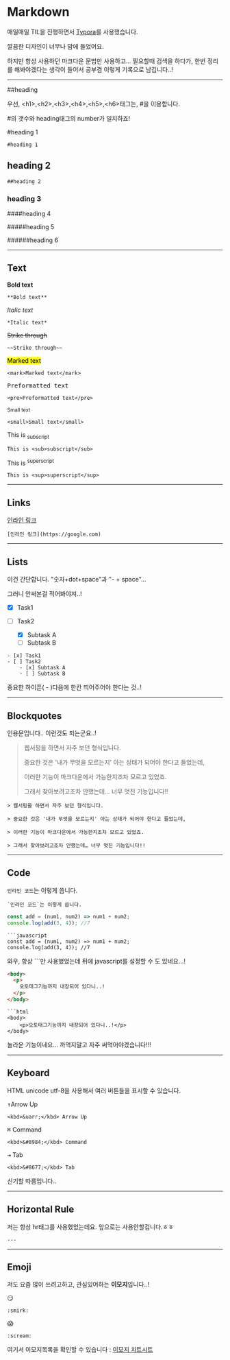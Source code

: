 <h1>
  Markdown
</h1>



매일매일 TIL을 진행하면서 [Typora](<https://typora.io/>)를 사용했습니다.

깔끔한 디자인이 너무나 맘에 들었어요.

하지만 항상 사용하던 마크다운 문법만 사용하고… 필요할때 검색을 하다가, 한번 정리를 해봐야겠다는 생각이 들어서 공부겸 이렇게 기록으로 남깁니다..!

<hr>

##heading

우선, \<h1>,\<h2>,\<h3>,\<h4>,\<h5>,\<h6>태그는, \#을 이용합니다.

\#의 갯수와 heading태그의 number가 일치하죠!

#heading 1

```
#heading 1
```

## heading 2

```
##heading 2
```

### heading 3

####heading 4

#####heading 5

######heading 6

<hr>

## Text



**Bold text**

```
**Bold text**
```

*Italic text*

```
*Italic text*
```

~~Strike through~~

```
~~Strike through~~
```

<mark>Marked text</mark>

```
<mark>Marked text</mark>
```

<pre>Preformatted text</pre>

```
<pre>Preformatted text</pre>
```

<small>Small text</small>

```
<small>Small text</small>
```

This is <sub>subscript</sub>

```
This is <sub>subscript</sub>
```

This is <sup>superscript</sup>

```
This is <sup>superscript</sup>
```

<hr>

## Links

[인라인 링크](https://google.com)

```
[인라인 링크](https://google.com)
```



<hr>

## Lists

이건 간단합니다. "숫자+dot+space"과 "- + space"...

그러니 안써본걸 적어봐야져..!

- [x] Task1

- [ ] Task2
  - [x] Subtask A
  - [ ] Subtask B

```
- [x] Task1
- [ ] Task2
	- [x] Subtask A
	- [ ] Subtask B
```

중요한 하이픈( - )다음에 한칸 띄어주어야 한다는 것..!

<hr>

## Blockquotes

인용문입니다.. 이런것도 되는군요..!



> 웹서핑을 하면서 자주 보던 형식입니다.
>
> 중요한 것은 '내가 무엇을 모르는지' 아는 상태가 되어야 한다고 들었는데,
>
> 이러한 기능이 마크다운에서 가능한지조차 모르고 있었죠.
>
> 그래서 찾아보려고조차 안했는데… 너무 멋진 기능입니다!!

```
> 웹서핑을 하면서 자주 보던 형식입니다.

> 중요한 것은 '내가 무엇을 모르는지' 아는 상태가 되어야 한다고 들었는데,

> 이러한 기능이 마크다운에서 가능한지조차 모르고 있었죠.

> 그래서 찾아보려고조차 안했는데… 너무 멋진 기능입니다!!
```

<hr>

## Code

`인라인 코드`는 이렇게 씁니다.

```
`인라인 코드`는 이렇게 씁니다.
```



```javascript
const add = (num1, num2) => num1 + num2;
console.log(add(3, 4));	//7
```

```
​```javascript
const add = (num1, num2) => num1 + num2;
console.log(add(3, 4)); //7

```

와우, 항상 \`\`\`만 사용했었는데 뒤에 javascript를 설정할 수 도 있네요…!

```html
<body>
  <p>
    오토태그기능까지 내장되어 있다니..!
  </p>
</body>
```

```
​```html
<body>
	<p>오토태그기능까지 내장되어 있다니..!</p>
</body>

```

놀라운 기능이네요… 까먹지말고 자주 써먹어야겠습니다!!!

---

## Keyboard

HTML unicode utf-8을 사용해서 여러 버튼들을 표시할 수 있습니다.

<kbd>&uarr;</kbd>Arrow Up

```
<kbd>&uarr;</kbd> Arrow Up
```

<kbd>&#8984;</kbd> Command

```
<kbd>&#8984;</kbd> Command
```

<kbd>&#8677;</kbd> Tab

```
<kbd>&#8677;</kbd> Tab
```



신기할 따름입니다..

---

## Horizontal Rule

저는 항상 hr태그를 사용했었는데요. 앞으로는 사용안할겁니다.ㅎㅎ

```
---
```

---

## Emoji

저도 요즘 많이 쓰려고하고, 관심있어하는 **이모지**입니다..!

:smirk:

```
:smirk:
```

:scream:

```
:scream:
```

여기서 이모지목록을 확인할 수 있습니다 : [이모지 치트시트](https://www.webfx.com/tools/emoji-cheat-sheet/)


















